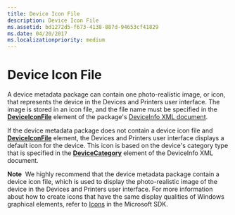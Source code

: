 ```yaml
---
title: Device Icon File
description: Device Icon File
ms.assetid: bd1272d5-f673-4138-887d-94653cf41829
ms.date: 04/20/2017
ms.localizationpriority: medium
---
```


# Device Icon File


A device metadata package can contain one photo-realistic image, or icon, that represents the device in the Devices and Printers user interface. The image is stored in an icon file, and the file name must be specified in the [**DeviceIconFile**](https://msdn.microsoft.com/library/windows/hardware/ff541123) element of the package's [DeviceInfo XML document](deviceinfo-xml-document.md).

If the device metadata package does not contain a device icon file and [**DeviceIconFile**](https://msdn.microsoft.com/library/windows/hardware/ff541123) element, the Devices and Printers user interface displays a default icon for the device. This icon is based on the device's category type that is specified in the [**DeviceCategory**](https://msdn.microsoft.com/library/windows/hardware/ff541101) element of the DeviceInfo XML document.

**Note**  We highly recommend that the device metadata package contain a device icon file, which is used to display the photo-realistic image of the device in the Devices and Printers user interface. For more information about how to create icons that have the same display qualities of Windows graphical elements, refer to [Icons](http://go.microsoft.com/fwlink/p/?linkid=145422) in the Microsoft SDK.

 

 

 





